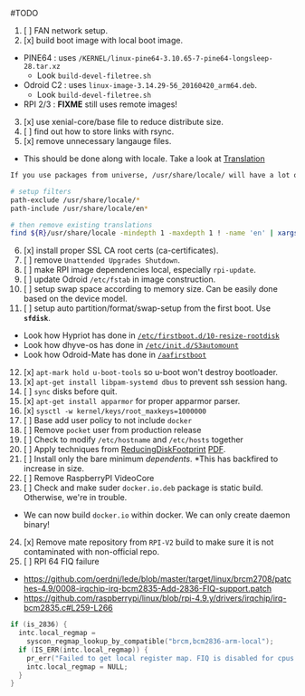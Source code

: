 #TODO

1. [ ] FAN network setup.  
2. [x] build boot image with local boot image.  
  - PINE64 : uses `/KERNEL/linux-pine64-3.10.65-7-pine64-longsleep-28.tar.xz`  
    * Look `build-devel-filetree.sh` 
  - Odroid C2 : uses `linux-image-3.14.29-56_20160420_arm64.deb`. 
    * Look `build-devel-filetree.sh`  
  - RPI 2/3 : **FIXME** still uses remote images!
3. [x] use xenial-core/base file to reduce distribute size.  
4. [ ] find out how to store links with rsync.  
5. [x] remove unnecessary langauge files.  
  - This should be done along with locale. Take a look at [Translation](https://wiki.ubuntu.com/ReducingDiskFootprint#Translations)	

  ```sh
  If you use packages from universe, /usr/share/locale/ will have a lot of (probably unneeded) translations. If you only need to support a relatively small subset of languages, the unnecessary ones can be filtered out with above dpkg   filters:
  
  # setup filters
  path-exclude /usr/share/locale/*
  path-include /usr/share/locale/en*
  
  # then remove existing translations
  find ${R}/usr/share/locale -mindepth 1 -maxdepth 1 ! -name 'en' | xargs rm -r
  ```    
6. [x] install proper SSL CA root certs (ca-certificates).  
7. [ ] remove `Unattended Upgrades Shutdown`.  
8. [ ] make RPI image dependencies local, especially `rpi-update`.  
9. [ ] update Odroid `/etc/fstab` in image construction.  
10. [ ] setup swap space according to memory size. Can be easily done based on the device model.  
11. [ ] setup auto partition/format/swap-setup from the first boot. Use **`sfdisk`**.  
  - Look how Hypriot has done in [`/etc/firstboot.d/10-resize-rootdisk`](./DOCUMENT/10-resize-rootdisk.sh)  
  - Look how dhyve-os has done in [`/etc/init.d/S3automount`](./DOCUMENT/S03automount.sh)
  - Look how Odroid-Mate has done in [`/aafirstboot`](./DOCUMENT/first_boot_odroid_mate.sh)
12. [x] `apt-mark hold u-boot-tools` so u-boot won't destroy bootloader.
13. [x] `apt-get install libpam-systemd dbus` to prevent ssh session hang.
14. [ ] `sync` disks before quit.
15. [x] `apt-get install apparmor` for proper apparmor parser.
16. [x] `sysctl -w kernel/keys/root_maxkeys=1000000`
17. [ ] Base add user policy to not include `docker`
18. [ ] Remove `pocket` user from production release
19. [ ] Check to modify `/etc/hostname` and `/etc/hosts` together
20. [ ] Apply techniques from [ReducingDiskFootprint](https://wiki.ubuntu.com/ReducingDiskFootprint) [PDF](DOCUMENT/ReducingDiskFootprint-UbuntuWiki.pdf).
21. [ ] Install only the bare minimum _dependents_. *This has backfired to increase in size.
22. [ ] Remove RaspberryPI VideoCore
23. [ ] Check and make suder `docker.io.deb` package is static build. Otherwise, we're in trouble.
  - We can now build `docker.io` within docker. We can only create daemon binary!
24. [x] Remove mate repository from `RPI-V2` build to make sure it is not contaminated with non-official repo.
25. [ ] RPI 64 FIQ failure 

  - <https://github.com/oerdnj/lede/blob/master/target/linux/brcm2708/patches-4.9/0008-irqchip-irq-bcm2835-Add-2836-FIQ-support.patch>
  - <https://github.com/raspberrypi/linux/blob/rpi-4.9.y/drivers/irqchip/irq-bcm2835.c#L259-L266>

  ```c
  if (is_2836) {
    intc.local_regmap =
      syscon_regmap_lookup_by_compatible("brcm,bcm2836-arm-local");
    if (IS_ERR(intc.local_regmap)) {
      pr_err("Failed to get local register map. FIQ is disabled for cpus > 1\n");
      intc.local_regmap = NULL;
    }
  }
  ```